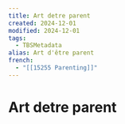 ```yaml
---
title: Art detre parent
created: 2024-12-01
modified: 2024-12-01
tags:
  - TBSMetadata
alias: Art d'être parent
french:
  - "[[15255 Parenting]]"
---
```

# Art detre parent
